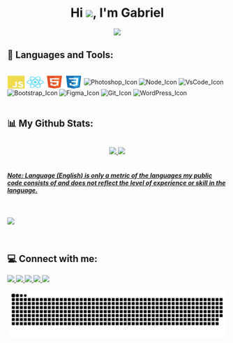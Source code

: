 <h1 align="center">Hi <img src="https://raw.githubusercontent.com/MartinHeinz/MartinHeinz/master/wave.gif" width="5%"/>, I'm Gabriel</h1>

<p align="center">
    <a href="https://github.com/degabrielofi">
        <img src="https://streak-stats.demolab.com/?user=degabrielofi&theme=black-ice&hide_border=true&stroke=0000&background=060A0CD0"/>
    </a>
</p>

## 🚀 Languages and Tools:
<br>
<div style="display: inline_block">
  <img align="center" alt="JavaScript_Icon" height="30" width="40" src="https://raw.githubusercontent.com/devicons/devicon/master/icons/javascript/javascript-plain.svg">
  <img align="center" alt="React_Icon" height="30" width="40" src="https://raw.githubusercontent.com/devicons/devicon/master/icons/react/react-original.svg">
  <img align="center" alt="HTML_Icon" height="30" width="40" src="https://raw.githubusercontent.com/devicons/devicon/master/icons/html5/html5-original.svg">
  <img align="center" alt="CSS_Icon" height="30" width="40" src="https://raw.githubusercontent.com/devicons/devicon/master/icons/css3/css3-original.svg">
  <img align="center" alt="Photoshop_Icon" height="30" width="40" src="https://cdn.jsdelivr.net/gh/devicons/devicon/icons/photoshop/photoshop-line.svg">
  <img align="center" alt="Node_Icon" height="30" width="40" src="https://cdn.jsdelivr.net/gh/devicons/devicon/icons/nodejs/nodejs-original.svg">
  <img align="center" alt="VsCode_Icon" height="30" width="40" src="https://cdn.jsdelivr.net/gh/devicons/devicon/icons/vscode/vscode-original.svg">
  <img align="center" alt="Bootstrap_Icon" height="30" width="40" src="https://cdn.jsdelivr.net/gh/devicons/devicon/icons/bootstrap/bootstrap-plain.svg">
  <img align="center" alt="Figma_Icon" height="30" width="40" src="https://cdn.jsdelivr.net/gh/devicons/devicon/icons/figma/figma-original.svg">
  <img align="center" alt="Git_Icon" height="30" width="40" src="https://cdn.jsdelivr.net/gh/devicons/devicon/icons/git/git-original.svg">
  <img align="center" alt="WordPress_Icon" height="30" width="40" src="https://cdn.jsdelivr.net/gh/devicons/devicon/icons/wordpress/wordpress-plain.svg">
</div>

<br>

 ##  📊 My Github Stats:
<br>
  <div align="center">
    <a href="https://github.com/degabrielofi">
    <img height="165em" src="https://github-readme-stats.vercel.app/api?username=degabrielofi&show_icons=true&theme=react&include_all_commits=true&count_private=true"/>
    <img height="165em" src="https://github-readme-stats.vercel.app/api/top-langs/?username=degabrielofi&layout=donut&langs_count=7&theme=react"/>
</div>
<br/>

<h5>Note: Language (English) is only a metric of the languages my public code consists of and does not reflect the level of experience or skill in the language. </h5>

<br/> 

  <a href="https://github.com/degabrielofi"><img src="https://github-readme-activity-graph.vercel.app/graph?username=degabrielofi&bg_color=0D1117&color=5BCDEC&line=5BCDEC&point=FFFFFF&hide_border=true" /></a>

<br/>

  ## 💻 Connect with me: 

<div> 
 
  <a href="https://www.instagram.com/degabrielofi_" target="_blank">
     <img src="https://img.shields.io/badge/-Instagram-%23E4405F?style=for-the-badge&logo=instagram&logoColor=white" target="_blank">
  </a>
  <a href="https://discord.gg/TNMzEFyxA4" target="_blank">
     <img src="https://img.shields.io/badge/Discord-7289DA?style=for-the-badge&logo=discord&logoColor=white" target="_blank">
 </a>
  <a href="https://www.linkedin.com/in/degabrielofi/" target="_blank">
      <img src="https://img.shields.io/badge/-LinkedIn-%230077B5?style=for-the-badge&logo=linkedin&logoColor=white" target="_blank">
  </a> 
  <a href = "mailto:contatodegabrielofi@gmail.com">
      <img src="https://img.shields.io/badge/Gmail-D14836?style=for-the-badge&logo=gmail&logoColor=white" target="_blank">
  </a>
  <a href="https://www.twitch.tv/degabrielofi_" target="_blank">
    <img src="https://img.shields.io/badge/Twitch-9146FF?style=for-the-badge&logo=twitch&logoColor=white" target="_blank">
  </a>

  <br/>
 
  ![Snake animation](https://github.com/degabrielofi/degabrielofi/blob/output/github-contribution-grid-snake.svg)
 
</div>
